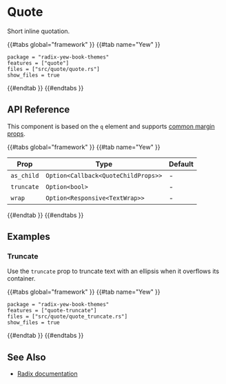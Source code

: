 # Quote

Short inline quotation.

{{#tabs global="framework" }}
{{#tab name="Yew" }}

```toml,trunk
package = "radix-yew-book-themes"
features = ["quote"]
files = ["src/quote/quote.rs"]
show_files = true
```

{{#endtab }}
{{#endtabs }}

## API Reference

This component is based on the `q` element and supports [common margin props](../overview/layout.md#margin-props).

{{#tabs global="framework" }}
{{#tab name="Yew" }}

| Prop       | Type                                | Default |
| ---------- | ----------------------------------- | ------- |
| `as_child` | `Option<Callback<QuoteChildProps>>` | -       |
| `truncate` | `Option<bool>`                      | -       |
| `wrap`     | `Option<Responsive<TextWrap>>`      | -       |

{{#endtab }}
{{#endtabs }}

## Examples

### Truncate

Use the `truncate` prop to truncate text with an ellipsis when it overflows its container.

{{#tabs global="framework" }}
{{#tab name="Yew" }}

```toml,trunk
package = "radix-yew-book-themes"
features = ["quote-truncate"]
files = ["src/quote/quote_truncate.rs"]
show_files = true
```

{{#endtab }}
{{#endtabs }}

## See Also

-   [Radix documentation](https://www.radix-ui.com/themes/docs/components/quote)
